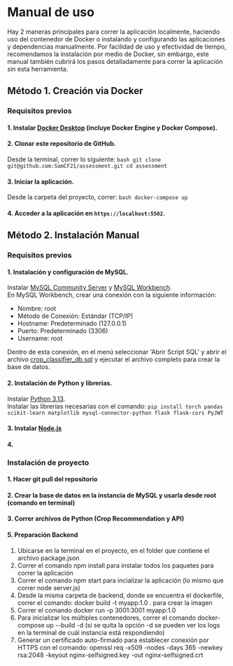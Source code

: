 # Manual de uso
Hay 2 maneras principales para correr la aplicación localmente, haciendo uso del contenedor de Docker o instalando y configurando las aplicaciones y dependencias manualmente. Por facilidad de uso y efectividad de tiempo, recomendamos la instalación por medio de Docker, sin embargo, este manual también cubrirá los pasos detalladamente para correr la aplicación sin esta herramienta.

## Método 1. Creación via Docker
### Requisitos previos
#### 1. Instalar [Docker Desktop](https://www.docker.com/products/docker-desktop/) (incluye Docker Engine y Docker Compose).
#### 2. Clonar este repositorio de GitHub.
Desde la terminal, correr lo siguiente:
    ```bash
    git clone git@github.com:SamCF21/assessment.git
    cd assessment
    ```
#### 3. Iniciar la aplicación.
Desde la carpeta del proyecto, correr:
    ```bash
    docker-compose up
    ```
#### 4. Acceder a la aplicación en `https://localhost:5502`.

## Método 2. Instalación Manual
### Requisitos previos
#### 1. Instalación y configuración de MySQL.
Instalar [MySQL Community Server](https://dev.mysql.com/downloads/mysql/) y [MySQL Workbench](https://dev.mysql.com/downloads/workbench/).  
En MySQL Workbench, crear una conexión con la siguiente información:  
- Nombre: root
- Método de Conexión: Estándar (TCP/IP)
- Hostname: Predeterminado (127.0.0.1)
- Puerto: Predeterminado (3306)
- Username: root

Dentro de esta conexión, en el menú seleccionar 'Abrir Script SQL' y abrir el archivo [crop_classifier_db.sql](../crop_classifier_db.sql) y ejecutar el archivo completo para crear la base de datos.



#### 2. Instalación de Python y librerías.
Instalar [Python 3.13](https://www.python.org/downloads/).  
Instalar las librerías necesarias con el comando:
`pip install torch pandas scikit-learn matplotlib mysql-connector-python flask flask-cors PyJWT`
#### 3. Instalar [Node.js](https://nodejs.org/en/download)
#### 4. 

### Instalación de proyecto
#### 1. Hacer git pull del repositorio
#### 2. Crear la base de datos en la instancia de MySQL y usarla desde root (comando en terminal)
#### 3. Correr archivos de Python (Crop Recommendation y API)

#### 5. Preparación Backend
1. Ubicarse en la terminal en el proyecto, en el folder que contiene el archivo package.json
2. Correr el comando npm install para instalar todos los paquetes para correr la aplicación
3. Correr el comando npm start para incializar la aplicación (lo mismo que correr node server.js)
4. Desde la misma carpeta de backend, donde se encuentra el dockerfile, correr el comando: docker build -t myapp:1.0 . para crear la imagen
5. Correr el comando docker run -p 3001:3001 myapp:1.0
6. Para inicializar los múltiples contenedores, correr el comando docker-compose up --build -d (si se quita la opción -d se pueden ver los logs en la terminal de cuál instancia está respondiendo)
7. Generar un certificado auto-firmado para establecer conexión por HTTPS con el comando: openssl req -x509 -nodes -days 365 -newkey rsa:2048 -keyout nginx-selfsigned.key -out nginx-selfsigned.crt